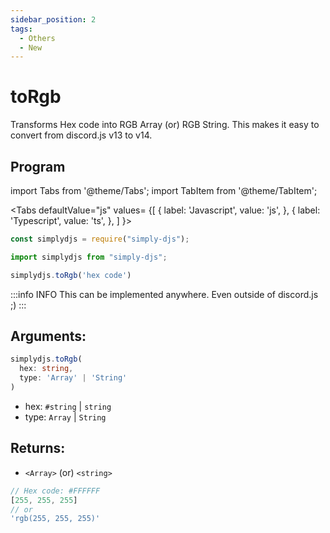 ```yaml
---
sidebar_position: 2
tags:
  - Others
  - New
---
```


# toRgb

Transforms Hex code into RGB Array (or) RGB String. This makes it easy to convert from discord.js v13 to v14.

## Program

import Tabs from '@theme/Tabs';
import TabItem from '@theme/TabItem';

<Tabs
  defaultValue="js"
  values= {[
    { label: 'Javascript', value: 'js', },
    { label: 'Typescript', value: 'ts', },
  ]
}>
<TabItem value="js">

```js
const simplydjs = require("simply-djs");
```

</TabItem>

<TabItem value="ts">

```ts
import simplydjs from "simply-djs";
```

</TabItem>

</Tabs>

```js
simplydjs.toRgb('hex code')
```


:::info INFO
This can be implemented anywhere. Even outside of discord.js ;)
:::

## Arguments:
```ts
simplydjs.toRgb(
  hex: string,
  type: 'Array' | 'String'
)
```

- hex: `#string` | `string`
- type: `Array` | `String`

## Returns:
- `<Array>` (or) `<string>`

```js
// Hex code: #FFFFFF
[255, 255, 255]
// or
'rgb(255, 255, 255)'
```